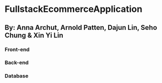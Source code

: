 # FullstackEcommerceApplication
## By: Anna Archut, Arnold Patten, Dajun Lin, Seho Chung & Xin Yi Lin

### Front-end
### Back-end
### Database
